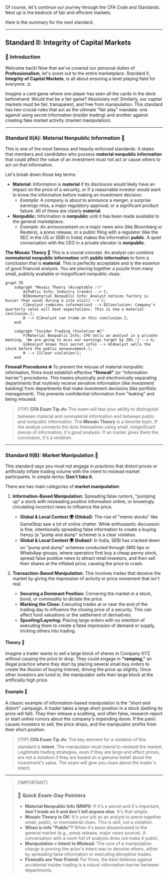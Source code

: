 Of course, let's continue our journey through the CFA Code and Standards. Next up is the bedrock of fair and efficient markets.

Here is the summary for the next standard.

-----

## Standard II: Integrity of Capital Markets

### 🎯 Introduction

Welcome back\! Now that we've covered our personal duties of **Professionalism**, let's zoom out to the entire marketplace. Standard II, **Integrity of Capital Markets**, is all about ensuring a level playing field for everyone. ⚖️

Imagine a card game where one player has seen all the cards in the deck beforehand. Would that be a fair game? Absolutely not\! Similarly, our capital markets must be fair, transparent, and free from manipulation. This standard has two crucial rules that act as the ultimate "fair play" mandate: one against using secret information (insider trading) and another against creating fake market activity (market manipulation).

-----

### Standard II(A): Material Nonpublic Information 🤔

This is one of the most famous and heavily enforced standards. It states that members and candidates who possess **material nonpublic information** that could affect the value of an investment must not act or cause others to act on that information.

Let's break down those key terms:

  * **Material:** Information is **material** if its disclosure would likely have an impact on the price of a security, or if a reasonable investor would want to know the information before making an investment decision.
      * *Example:* A company is about to announce a merger, a surprise earnings miss, a major regulatory approval, or a significant product failure. All of these are clearly **material**.
  * **Nonpublic:** Information is **nonpublic** until it has been made available to the general marketplace.
      * *Example:* An announcement on a major news wire (like Bloomberg or Reuters), a press release, or a public filing with a regulator (like the SEC in the US or SEBI in India) makes the information **public**. A quiet conversation with the CEO in a private elevator is **nonpublic**.

**The Mosaic Theory 🧩**
This is a crucial concept. An analyst can combine **nonmaterial nonpublic information** with **public information** to form a conclusion that is **material**. This is perfectly acceptable and is the essence of good financial analysis. You are piecing together a puzzle from many small, publicly available or insignificant nonpublic clues.

```mermaid
graph TD
    subgraph "Mosaic Theory (Acceptable ✅)"
        A[Public Info: Industry trends] --> C;
        B[Nonmaterial Nonpublic Info: Analyst notices factory is busier than usual during a site visit] --> C;
        C{Analyst combines information} --> D[Conclusion: Company's quarterly sales will beat expectations. This is now a material conclusion.];
        D --> E[Analyst can trade on this conclusion.];
    end

    subgraph "Insider Trading (Violation ❌)"
        F[Material Nonpublic Info: CFO tells an analyst in a private meeting, 'We are going to miss our earnings target by 20%.'] --> G;
        G{Analyst knows this secret info} --> H[Analyst sells the stock before the public announcement.];
        H --> I[Clear violation!];
    end
```

**Firewall Procedures 🔥**
To prevent the misuse of material nonpublic information, firms must establish effective **"firewall"** (or "information barrier") procedures. This means physically and electronically separating departments that routinely receive sensitive information (like investment banking) from departments that make investment decisions (like portfolio management). This prevents confidential information from "leaking" and being misused.

> [\!TIP]
> **CFA Exam Tip ✍️:** The exam will test your ability to distinguish between material and nonmaterial information and between public and nonpublic information. The **Mosaic Theory** is a favorite topic. If the analyst connects the dots themselves using small, insignificant pieces of information, it's good analysis. If an insider *gives* them the conclusion, it's a violation.

-----

### Standard II(B): Market Manipulation 🎣

This standard says you must not engage in practices that distort prices or artificially inflate trading volume with the intent to mislead market participants. In simple terms: **Don't fake it.**

There are two main categories of **market manipulation**:

1.  **Information-Based Manipulation:** Spreading false rumors, "pumping up" a stock with misleading positive information online, or knowingly circulating incorrect news to influence the price.

      * **Global & Local Context 🌍 (Global):** The rise of "meme stocks" like GameStop saw a lot of online chatter. While enthusiastic discussion is fine, intentionally spreading false information to create a buying frenzy (a "pump and dump" scheme) is a clear violation.
      * **Global & Local Context 🌍 (Indian):** In India, SEBI has cracked down on "pump and dump" schemes conducted through SMS tips or WhatsApp groups, where operators first buy a cheap penny stock, spread false positive news to attract retail investors, and then sell their shares at the inflated price, causing the price to crash.

2.  **Transaction-Based Manipulation:** This involves trades that deceive the market by giving the impression of activity or price movement that isn't real.

      * **Securing a Dominant Position:** Cornering the market in a stock, bond, or commodity to dictate the price.
      * **Marking the Close:** Executing trades at or near the end of the trading day to influence the closing price of a security. This can affect fund valuations or the settlement of derivatives.
      * **Spoofing/Layering:** Placing large orders with no intention of executing them to create a false impression of demand or supply, tricking others into trading.

<!-- tabs:start -->

#### **Theory 🧠**

Imagine a trader wants to sell a large block of shares in Company XYZ without causing the price to drop. They could engage in **"ramping,"** an illegal practice where they start by placing several small buy orders to create the illusion of buying interest, driving the price up slightly. Once other investors are lured in, the manipulator sells their large block at the artificially high price.

#### **Example 🧮**

A classic example of information-based manipulation is the "short and distort" campaign. A trader takes a large short position in a stock (betting its price will fall). They then release a scathing, and often false, research report or start online rumors about the company's impending doom. If the panic causes investors to sell, the price drops, and the manipulator profits from their short position.

<!-- tabs:end -->

> [\!TIP]
> **CFA Exam Tip ✍️:** The key element for a violation of this standard is **intent**. The manipulator must *intend* to mislead the market. Legitimate trading strategies, even if they are large and affect prices, are not a violation if they are based on a genuine belief about the investment's value. The exam will give you clues about the trader's intent.

-----

> [\!IMPORTANT]
>
> ### 🎯 Quick Exam-Day Pointers
>
>   * **Material Nonpublic Info (MNPI):** If it's a secret and it's important, **don't trade on it and don't tell anyone else.** It's that simple.
>   * **Mosaic Theory is OK:** It's your job as an analyst to piece together small, public, or nonmaterial clues. This is skill, not a violation.
>   * **When is info "Public"?** When it's been disseminated to the general market (e.g., press release, major news source). A conversation with a room full of analysts does *not* make it public.
>   * **Manipulation = Intent to Mislead:** The core of a manipulation charge is proving the actor's intent was to deceive others, either by spreading false information or executing deceptive trades.
>   * **Firewalls are Your Friend:** For firms, the best defense against accidental insider trading is a robust information barrier between departments.